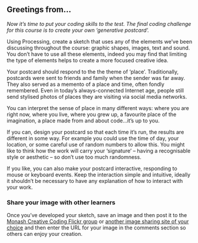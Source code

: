 ## Greetings from... 

_Now it’s time to put your coding skills to the test. The final coding challenge for this course is to create your own ‘generative postcard’._

Using Processing, create a sketch that uses any of the elements we’ve been discussing throughout the course: graphic shapes, images, text and sound. You don’t have to use all these elements, indeed you may find that limiting the type of elements helps to create a more focused creative idea.

Your postcard should respond to the the theme of ‘place’. Traditionally, postcards were sent to friends and family when the sender was far away. They also served as a memento of a place and time, often fondly remembered. Even in today’s always-connected Internet age, people still send stylised photos of places they are visiting via social media networks.

You can interpret the sense of place in many different ways: where you are right now, where you live, where you grew up, a favourite place of the imagination, a place made from and about code…it’s up to you.

If you can, design your postcard so that each time it’s run, the results are different in some way. For example you could use the time of day, your location, or some careful use of random numbers to allow this. You might like to think how the work will carry your ‘signature’ – having a recognisable style or aesthetic – so don’t use too much randomness.

If you like, you can also make your postcard interactive, responding to mouse or keyboard events. Keep the interaction simple and intuitive, ideally it shouldn’t be necessary to have any explanation of how to interact with your work.

### Share your image with other learners

Once you’ve developed your sketch, save an image and then post it to the [Monash Creative Coding Flickr group](https://www.flickr.com/groups/2615752@N24/) or [another image sharing site of your choice](https://about.futurelearn.com/about/faq/social-media-tips/#images) and then enter the URL for your image in the comments section so others can enjoy your creation.

